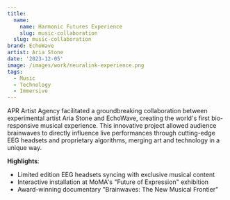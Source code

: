 ```yaml
---
title:
  name:
    name: Harmonic Futures Experience
    slug: music-collaboration
  slug: music-collaboration
brand: EchoWave
artist: Aria Stone
date: '2023-12-05'
image: /images/work/neuralink-experience.png
tags:
  - Music
  - Technology
  - Immersive
---
```


APR Artist Agency facilitated a groundbreaking collaboration between
experimental artist Aria Stone and EchoWave, creating the world's first
bio-responsive musical experience. This innovative project allowed
audience brainwaves to directly influence live performances through
cutting-edge EEG headsets and proprietary algorithms, merging art and
technology in a unique way.

**Highlights**:
- Limited edition EEG headsets syncing with exclusive musical content
- Interactive installation at MoMA's "Future of Expression" exhibition
- Award-winning documentary "Brainwaves: The New Musical Frontier"
